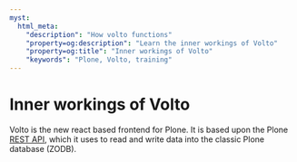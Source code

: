 ```yaml
---
myst:
  html_meta:
    "description": "How volto functions"
    "property=og:description": "Learn the inner workings of Volto"
    "property=og:title": "Inner workings of Volto"
    "keywords": "Plone, Volto, training"
---
```


# Inner workings of Volto

Volto is the new react based frontend for Plone. It is based upon the Plone [REST API](https://plonerestapi.readthedocs.io/en/latest/), which it uses to read and write data into the classic Plone database (ZODB).
